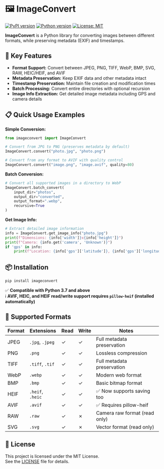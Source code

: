 # 🖼️ ImageConvert

[![PyPI version](https://img.shields.io/pypi/v/imageconvert.svg)](https://pypi.org/project/imageconvert/)
[![Python version](https://img.shields.io/pypi/pyversions/imageconvert.svg)](https://pypi.org/project/imageconvert/)
[![License: MIT](https://img.shields.io/badge/License-MIT-yellow.svg)](./LICENSE)

**ImageConvert** is a Python library for converting images between different formats, while preserving metadata (EXIF) and timestamps.

## 🚀 Key Features

- **Format Support:** Convert between JPEG, PNG, TIFF, WebP, BMP, SVG, RAW, HEIC/HEIF, and AVIF
- **Metadata Preservation:** Keep EXIF data and other metadata intact
- **Timestamp Preservation:** Maintain file creation and modification times
- **Batch Processing:** Convert entire directories with optional recursion
- **Image Info Extraction:** Get detailed image metadata including GPS and camera details

## 📋 Quick Usage Examples

**Simple Conversion:**
```python
from imageconvert import ImageConvert

# Convert from JPG to PNG (preserves metadata by default)
ImageConvert.convert("photo.jpg", "photo.png")

# Convert from any format to AVIF with quality control
ImageConvert.convert("image.png", "image.avif", quality=80)
```

**Batch Conversion:**
```python
# Convert all supported images in a directory to WebP
ImageConvert.batch_convert(
    input_dir="photos", 
    output_dir="converted",
    output_format=".webp",
    recursive=True
)
```

**Get Image Info:**
```python
# Extract detailed image information
info = ImageConvert.get_image_info("photo.jpg")
print(f"Dimensions: {info['width']}x{info['height']}")
print(f"Camera: {info.get('camera', 'Unknown')}")
if 'gps' in info:
    print(f"Location: {info['gps']['latitude']}, {info['gps']['longitude']}")
```

## 📦 Installation

```bash
pip install imageconvert
```

✅ **Compatible with Python 3.7 and above**  
ℹ️ **AVIF, HEIC, and HEIF read/write support requires `pillow-heif` (installed automatically)**

## 🧰 Supported Formats

| Format | Extensions       | Read | Write | Notes                           |
|--------|------------------|------|-------|---------------------------------|
| JPEG   | `.jpg`, `.jpeg`  | ✓    | ✓     | Full metadata preservation      |
| PNG    | `.png`           | ✓    | ✓     | Lossless compression            |
| TIFF   | `.tiff`, `.tif`  | ✓    | ✓     | Full metadata preservation      |
| WebP   | `.webp`          | ✓    | ✓     | Modern web format               |
| BMP    | `.bmp`           | ✓    | ✓     | Basic bitmap format             |
| HEIF   | `.heif`, `.heic` | ✓    | ✓     | ✅ Now supports saving too       |
| AVIF   | `.avif`          | ✓    | ✓     | ✅ Requires pillow-heif          |
| RAW    | `.raw`           | ✓    | ✗     | Camera raw format (read only)   |
| SVG    | `.svg`           | ✓    | ✗     | Vector format (read only)       |

## 📄 License

This project is licensed under the MIT License.  
See the [LICENSE](./LICENSE) file for details.